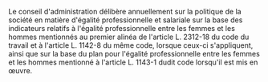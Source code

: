 Le conseil d'administration délibère annuellement sur la politique de la société en matière d'égalité professionnelle et salariale sur la base des indicateurs relatifs à l'égalité professionnelle entre les femmes et les hommes mentionnés au premier alinéa de l'article L. 2312-18 du code du travail et à l'article L. 1142-8 du même code, lorsque ceux-ci s'appliquent, ainsi que sur la base du plan pour l'égalité professionnelle entre les femmes et les hommes mentionné à l'article L. 1143-1 dudit code lorsqu'il est mis en œuvre.

